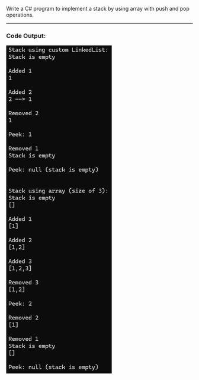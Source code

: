 Write a C# program to implement a stack by using array with push and pop operations.

---
### Code Output:
![Code Output](Output.png)
